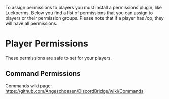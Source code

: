 To assign permissions to players you must install a permissions plugin, like Luckperms. Below you find a list of permissions that you can assign to players or their permission groups. Please note that if a player has /op, they will have all permissions.

# Player Permissions
These permissions are safe to set for your players.
## Command Permissions
Commands wiki page: https://github.com/Angeschossen/DiscordBridge/wiki/Commands
